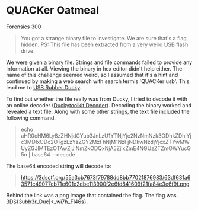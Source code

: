 # QUACKer Oatmeal
Forensics 300

> You got a strange binary file to investigate.
We are sure that's a flag hidden.
PS: This file has been extracted from a very weird USB flash drive. 

We were given a binary file. Strings and file commands failed to provide any information at all. Viewing the binary in hex editor didn't help either. The name of this challenge seemed weird, so I assumed that it's a hint and continued by making a web search with search termis 'QUACKer usb'. This lead me to [USB Rubber Ducky](http://usbrubberducky.com/). 

To find out whether the file really was from Ducky, I tried to decode it with an online decoder ([Duckytoolkit Decoder](https://ducktoolkit.com/decoder/)). Decoding the binary worked and revealed a text file. Along with some other strings, the text file included the following command.

> echo aHR0cHM6Ly8zZHNjdGYub3JnLzU1YTNjYjc2NzNmNzk3ODhkZDhiYjc3MDIxODc2OTgzLzYzZGY2MzFhNjM1NzFjNDkwNzdjYjcxZTYwMWUyZGJlMTEzOTAwZjJlNmZkODQxNjA5ZjIxZmE4NGUzZTZmOWYucG5n | base64 --decode

The base64 encoded string will decode to:
> https://3dsctf.org/55a3cb7673f79788dd8bb77021876983/63df631a63571c49077cb71e601e2dbe113900f2e6fd841609f21fa84e3e6f9f.png

Behind the link was a png image that contained the flag. The flag was 3DS{3ubb3r_Duc|<_wi7h_Fl46s}.
